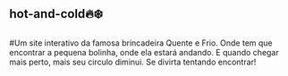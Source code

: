 ## hot-and-cold🔥❄️
###

#Um site interativo da famosa brincadeira Quente e Frio. Onde tem que encontrar a pequena bolinha, onde ela estará andando. E quando chegar mais perto, mais seu circulo diminui. Se divirta tentando encontrar!
